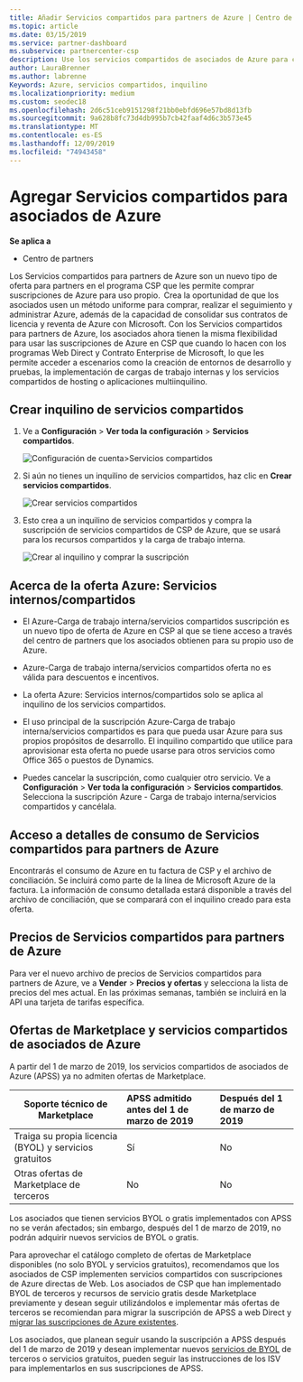 ```yaml
---
title: Añadir Servicios compartidos para partners de Azure | Centro de partners
ms.topic: article
ms.date: 03/15/2019
ms.service: partner-dashboard
ms.subservice: partnercenter-csp
description: Use los servicios compartidos de asociados de Azure para comprar suscripciones de Azure para su propio uso y para tener un método uniforme de compra, seguimiento y administración de Azure.
author: LauraBrenner
ms.author: labrenne
Keywords: Azure, servicios compartidos, inquilino
ms.localizationpriority: medium
ms.custom: seodec18
ms.openlocfilehash: 2d6c51ceb9151298f21bb0ebfd696e57bd8d13fb
ms.sourcegitcommit: 9a628b8fc73d4db995b7cb42faaf4d6c3b573e45
ms.translationtype: MT
ms.contentlocale: es-ES
ms.lasthandoff: 12/09/2019
ms.locfileid: "74943458"
---
```

# <a name="add-azure-partner-shared-services"></a>Agregar Servicios compartidos para asociados de Azure

**Se aplica a**

-  Centro de partners

Los Servicios compartidos para partners de Azure son un nuevo tipo de oferta para partners en el programa CSP que les permite comprar suscripciones de Azure para uso propio.  Crea la oportunidad de que los asociados usen un método uniforme para comprar, realizar el seguimiento y administrar Azure, además de la capacidad de consolidar sus contratos de licencia y reventa de Azure con Microsoft. Con los Servicios compartidos para partners de Azure, los asociados ahora tienen la misma flexibilidad para usar las suscripciones de Azure en CSP que cuando lo hacen con los programas Web Direct y Contrato Enterprise de Microsoft, lo que les permite acceder a escenarios como la creación de entornos de desarrollo y pruebas, la implementación de cargas de trabajo internas y los servicios compartidos de hosting o aplicaciones multiinquilino.  

## <a name="create-the-shared-services-tenant"></a>Crear inquilino de servicios compartidos

1. Ve a **Configuración** > **Ver toda la configuración** > **Servicios compartidos**.

    ![**Configuración de cuenta**>**Servicios compartidos**](images/sharedservices2.png)

2. Si aún no tienes un inquilino de servicios compartidos, haz clic en **Crear servicios compartidos**.

    ![Crear servicios compartidos](images/sharedservices3.png)

3. Esto crea a un inquilino de servicios compartidos y compra la suscripción de servicios compartidos de CSP de Azure, que se usará para los recursos compartidos y la carga de trabajo interna.

    ![Crear al inquilino y comprar la suscripción](images/sharedservices5.png)

## <a name="about-the-azure--internalshared-services-offer"></a>Acerca de la oferta Azure: Servicios internos/compartidos

- El Azure-Carga de trabajo interna/servicios compartidos suscripción es un nuevo tipo de oferta de Azure en CSP al que se tiene acceso a través del centro de partners que los asociados obtienen para su propio uso de Azure. 

- Azure-Carga de trabajo interna/servicios compartidos oferta no es válida para descuentos e incentivos.

- La oferta Azure: Servicios internos/compartidos solo se aplica al inquilino de los servicios compartidos.

- El uso principal de la suscripción Azure-Carga de trabajo interna/servicios compartidos es para que pueda usar Azure para sus propios propósitos de desarrollo. El inquilino compartido que utilice para aprovisionar esta oferta no puede usarse para otros servicios como Office 365 o puestos de Dynamics. 

- Puedes cancelar la suscripción, como cualquier otro servicio. Ve a **Configuración** > **Ver toda la configuración** > **Servicios compartidos**. Selecciona la suscripción Azure - Carga de trabajo interna/servicios compartidos y cancélala.

## <a name="accessing-azure-partner-shared-services-consumption-details"></a>Acceso a detalles de consumo de Servicios compartidos para partners de Azure

Encontrarás el consumo de Azure en tu factura de CSP y el archivo de conciliación. Se incluirá como parte de la línea de Microsoft Azure de la factura. La información de consumo detallada estará disponible a través del archivo de conciliación, que se comparará con el inquilino creado para esta oferta. 

## <a name="azure-partner-shared-services-pricing"></a>Precios de Servicios compartidos para partners de Azure

Para ver el nuevo archivo de precios de Servicios compartidos para partners de Azure, ve a **Vender** > **Precios y ofertas** y selecciona la lista de precios del mes actual. En las próximas semanas, también se incluirá en la API una tarjeta de tarifas específica.

## <a name="marketplace-offers-and-azure-partner-shared-services"></a>Ofertas de Marketplace y servicios compartidos de asociados de Azure

A partir del 1 de marzo de 2019, los servicios compartidos de asociados de Azure (APSS) ya no admiten ofertas de Marketplace.   

|**Soporte técnico de Marketplace**   |**APSS admitido antes del 1 de marzo de 2019**|**Después del 1 de marzo de 2019**|
|---------------------------|:----------------------------|:-------------------|
|Traiga su propia licencia (BYOL) y servicios gratuitos   | Sí   | No|
|Otras ofertas de Marketplace de terceros   | No   |No|


Los asociados que tienen servicios BYOL o gratis implementados con APSS no se verán afectados; sin embargo, después del 1 de marzo de 2019, no podrán adquirir nuevos servicios de BYOL o gratis. 

Para aprovechar el catálogo completo de ofertas de Marketplace disponibles (no solo BYOL y servicios gratuitos), recomendamos que los asociados de CSP implementen servicios compartidos con suscripciones de Azure directas de Web.  Los asociados de CSP que han implementado BYOL de terceros y recursos de servicio gratis desde Marketplace previamente y desean seguir utilizándolos e implementar más ofertas de terceros se recomiendan para migrar la suscripción de APSS a web Direct y [migrar las suscripciones de Azure existentes](https://docs.microsoft.com/azure/cloud-solution-provider/migration/migration#migrating-existing-azure-subscriptions).

Los asociados, que planean seguir usando la suscripción a APSS después del 1 de marzo de 2019 y desean implementar nuevos [servicios de BYOL](https://azuremarketplace.microsoft.com/marketplace/apps?filters=byol) de terceros o servicios gratuitos, pueden seguir las instrucciones de los ISV para implementarlos en sus suscripciones de APSS.

